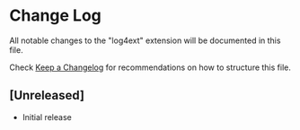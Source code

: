 # Change Log

All notable changes to the "log4ext" extension will be documented in this file.

Check [Keep a Changelog](http://keepachangelog.com/) for recommendations on how to structure this file.

## [Unreleased]

- Initial release
